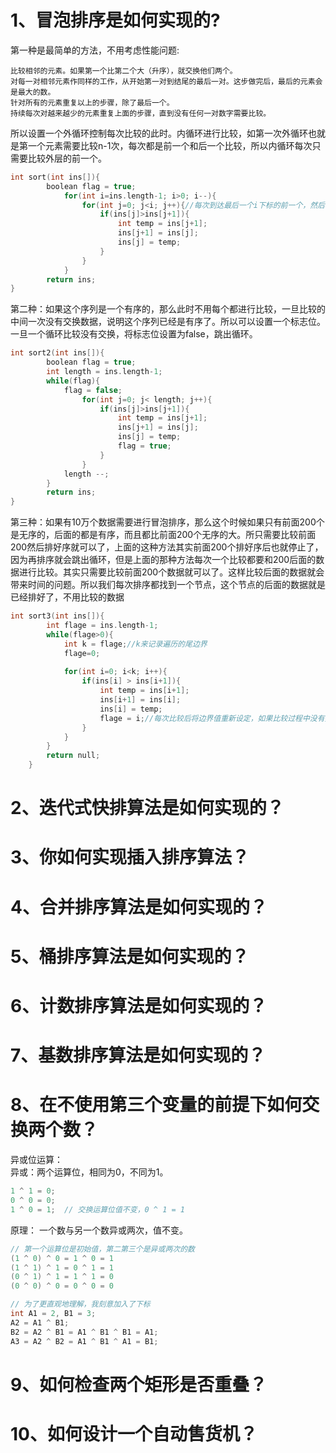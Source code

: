# 1、冒泡排序是如何实现的? 

第一种是最简单的方法，不用考虑性能问题:

    比较相邻的元素。如果第一个比第二个大（升序），就交换他们两个。
    对每一对相邻元素作同样的工作，从开始第一对到结尾的最后一对。这步做完后，最后的元素会是最大的数。
    针对所有的元素重复以上的步骤，除了最后一个。
    持续每次对越来越少的元素重复上面的步骤，直到没有任何一对数字需要比较。

所以设置一个外循环控制每次比较的此时。内循环进行比较，如第一次外循环也就是第一个元素需要比较n-1次，每次都是前一个和后一个比较，所以内循环每次只需要比较外层的前一个。  

``` C
int sort(int ins[]){
		boolean flag = true;		
			for(int i=ins.length-1; i>0; i--){
				for(int j=0; j<i; j++){//每次到达最后一个i下标的前一个，然后和后一个比较
					if(ins[j]>ins[j+1]){
						int temp = ins[j+1];
						ins[j+1] = ins[j];
						ins[j] = temp;
					}
				}
			}
		return ins;	
}
``` 

第二种：如果这个序列是一个有序的，那么此时不用每个都进行比较，一旦比较的中间一次没有交换数据，说明这个序列已经是有序了。所以可以设置一个标志位。一旦一个循环比较没有交换，将标志位设置为false，跳出循环。

``` C
int sort2(int ins[]){
		boolean flag = true;
		int length = ins.length-1;
		while(flag){
			flag = false;
				for(int j=0; j< length; j++){
					if(ins[j]>ins[j+1]){
						int temp = ins[j+1];
						ins[j+1] = ins[j];
						ins[j] = temp;
						flag = true;
					}
				}
			length --;
		}	
		return ins;		
}
```  
第三种：如果有10万个数据需要进行冒泡排序，那么这个时候如果只有前面200个是无序的，后面的都是有序，而且都比前面200个无序的大。所只需要比较前面200然后排好序就可以了，上面的这种方法其实前面200个排好序后也就停止了，因为再排序就会跳出循环，但是上面的那种方法每次一个比较都要和200后面的数据进行比较。其实只需要比较前面200个数据就可以了。这样比较后面的数据就会带来时间的问题。所以我们每次排序都找到一个节点，这个节点的后面的数据就是已经排好了，不用比较的数据

``` C
int sort3(int ins[]){
		int flage = ins.length-1;
		while(flage>0){
			int k = flage;//k来记录遍历的尾边界
			flage=0;
			
			for(int i=0; i<k; i++){
				if(ins[i] > ins[i+1]){
					int temp = ins[i+1];
					ins[i+1] = ins[i];
					ins[i] = temp;
					flage = i;//每次比较后将边界值重新设定，如果比较过程中没有执行这一行语句，说明已经完成了排序，和第二种方法一样
				}
			}
		}
		return null;	
	}
```  


# 2、迭代式快排算法是如何实现的？

# 3、你如何实现插入排序算法？

# 4、合并排序算法是如何实现的？

# 5、桶排序算法是如何实现的？

# 6、计数排序算法是如何实现的？

# 7、基数排序算法是如何实现的？

# 8、在不使用第三个变量的前提下如何交换两个数？

异或位运算：  
异或：两个运算位，相同为0，不同为1。  

``` C
1 ^ 1 = 0;
0 ^ 0 = 0;
1 ^ 0 = 1;	// 交换运算位值不变，0 ^ 1 = 1
```   

原理： 一个数与另一个数异或两次，值不变。  

``` C
// 第一个运算位是初始值，第二第三个是异或两次的数
(1 ^ 0) ^ 0 = 1 ^ 0 = 1
(1 ^ 1) ^ 1 = 0 ^ 1 = 1
(0 ^ 1) ^ 1 = 1 ^ 1 = 0
(0 ^ 0) ^ 0 = 0 ^ 0 = 0
``` 

``` C
// 为了更直观地理解，我刻意加入了下标
int A1 = 2, B1 = 3;
A2 = A1 ^ B1;
B2 = A2 ^ B1 = A1 ^ B1 ^ B1 = A1;
A3 = A2 ^ B2 = A1 ^ B1 ^ A1 = B1;
``` 

# 9、如何检查两个矩形是否重叠？

# 10、如何设计一个自动售货机？
